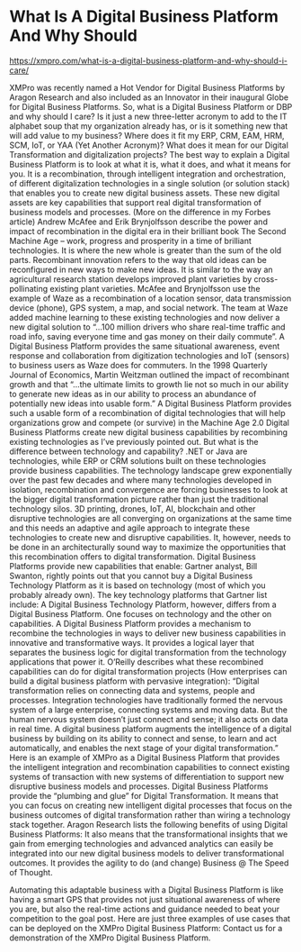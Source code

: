 # What Is A Digital Business Platform And Why Should

https://xmpro.com/what-is-a-digital-business-platform-and-why-should-i-care/

XMPro was recently named a Hot Vendor for Digital Business Platforms by Aragon Research and also included as an Innovator in their inaugural Globe for Digital Business Platforms. So, what is a Digital Business Platform or DBP and why should I care? Is it just a new three-letter acronym to add to the IT alphabet soup that my organization already has, or is it something new that will add value to my business? Where does it fit my ERP, CRM, EAM, HRM, SCM, IoT, or YAA (Yet Another Acronym)? What does it mean for our Digital Transformation and digitalization projects? The best way to explain a Digital Business Platform is to look at what it is, what it does, and what it means for you. It is a recombination, through intelligent integration and orchestration, of different digitalization technologies in a single solution (or solution stack) that enables you to create new digital business assets.  These new digital assets are key capabilities that support real digital transformation of business models and processes. (More on the difference in my Forbes article) Andrew McAfee and Erik Brynjolfsson describe the power and impact of recombination in the digital era in their brilliant book The Second Machine Age – work, progress and prosperity in a time of brilliant technologies. It is where the new whole is greater than the sum of the old parts. Recombinant innovation refers to the way that old ideas can be reconfigured in new ways to make new ideas. It is similar to the way an agricultural research station develops improved plant varieties by cross-pollinating existing plant varieties. McAfee and Brynjolfsson use the example of Waze as a recombination of a location sensor, data transmission device (phone), GPS system, a map, and social network. The team at Waze added machine learning to these existing technologies and now deliver a new digital solution to “…100 million drivers who share real-time traffic and road info, saving everyone time and gas money on their daily commute”. A Digital Business Platform provides the same situational awareness, event response and collaboration from digitization technologies and IoT (sensors) to business users as Waze does for commuters. In the 1998 Quarterly Journal of Economics, Martin Weitzman outlined the impact of recombinant growth and that “…the ultimate limits to growth lie not so much in our ability to generate new ideas as in our ability to process an abundance of potentially new ideas into usable form.” A Digital Business Platform provides such a usable form of a recombination of digital technologies that will help organizations grow and compete (or survive) in the Machine Age 2.0 Digital Business Platforms create new digital business capabilities by recombining existing technologies as I’ve previously pointed out. But what is the difference between technology and capability? .NET or Java are technologies, while ERP or CRM solutions built on these technologies provide business capabilities. The technology landscape grew exponentially over the past few decades and where many technologies developed in isolation, recombination and convergence are forcing businesses to look at the bigger digital transformation picture rather than just the traditional technology silos. 3D printing, drones, IoT, AI, blockchain and other disruptive technologies are all converging on organizations at the same time and this needs an adaptive and agile approach to integrate these technologies to create new and disruptive capabilities. It, however, needs to be done in an architecturally sound way to maximize the opportunities that this recombination offers to digital transformation. Digital Business Platforms provide new capabilities that enable: Gartner analyst, Bill Swanton, rightly points out that you cannot buy a Digital Business Technology Platform as it is based on technology (most of which you probably already own). The key technology platforms that Gartner list include: A Digital Business Technology Platform, however, differs from a Digital Business Platform. One focuses on technology and the other on capabilities. A Digital Business Platform provides a mechanism to recombine the technologies in ways to deliver new business capabilities in innovative and transformative ways. It provides a logical layer that separates the business logic for digital transformation from the technology applications that power it. O’Reilly describes what these recombined capabilities can do for digital transformation projects (How enterprises can build a digital business platform with pervasive integration): “Digital transformation relies on connecting data and systems, people and processes. Integration technologies have traditionally formed the nervous system of a large enterprise, connecting systems and moving data. But the human nervous system doesn’t just connect and sense; it also acts on data in real time. A digital business platform augments the intelligence of a digital business by building on its ability to connect and sense, to learn and act automatically, and enables the next stage of your digital transformation.” Here is an example of XMPro as a Digital Business Platform that provides the intelligent integration and recombination capabilities to connect existing systems of transaction with new systems of differentiation to support new disruptive business models and processes. Digital Business Platforms provide the “plumbing and glue” for Digital Transformation. It means that you can focus on creating new intelligent digital processes that focus on the business outcomes of digital transformation rather than wiring a technology stack together. Aragon Research lists the following benefits of using Digital Business Platforms: It also means that the transformational insights that we gain from emerging technologies and advanced analytics can easily be integrated into our new digital business models to deliver transformational outcomes. It provides the agility to do (and change) Business @ The Speed of Thought.

Automating this adaptable business with a Digital Business Platform is like having a smart GPS that provides not just situational awareness of where you are, but also the real-time actions and guidance needed to beat your competition to the goal post. Here are just three examples of use cases that can be deployed on the XMPro Digital Business Platform: Contact us for a demonstration of the XMPro Digital Business Platform.
